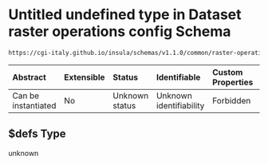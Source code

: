 # Untitled undefined type in Dataset raster operations config Schema

```txt
https://cgi-italy.github.io/insula/schemas/v1.1.0/common/raster-operations-config.schema.json#/$defs
```



| Abstract            | Extensible | Status         | Identifiable            | Custom Properties | Additional Properties | Access Restrictions | Defined In                                                                                                           |
| :------------------ | :--------- | :------------- | :---------------------- | :---------------- | :-------------------- | :------------------ | :------------------------------------------------------------------------------------------------------------------- |
| Can be instantiated | No         | Unknown status | Unknown identifiability | Forbidden         | Allowed               | none                | [raster-operations-config.schema.json\*](schemas/common/raster-operations-config.schema.json) |

## $defs Type

unknown
